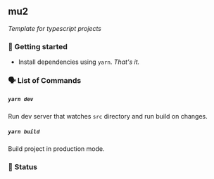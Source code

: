 ## mu2

_Template for typescript projects_

### 🤺 Getting started

- Install dependencies using `yarn`. _That's it._

### 🗣 List of Commands

##### `yarn dev`

Run dev server that watches `src` directory and run build on changes.

##### `yarn build`

Build project in production mode.

### 🚦 Status
